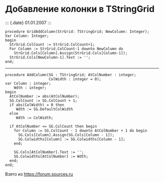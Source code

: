 Добавление колонки в TStringGrid
================================

::: {.date}
01.01.2007
:::

    procedure GridAddColumn(StrGrid: TStringGrid; NewColumn: Integer); 
    Var Column: Integer; 
    begin 
      StrGrid.ColCount := StrGrid.ColCount+1; 
      For Column := StrGrid.ColCount-1 downto NewColumn do 
        StrGrid.Cols[Column].Assign(StrGrid.Cols[Column-1]); 
      StrGrid.Cols[NewColumn-1].Text := ''; 
    end; 

------------------------------------------------------------------------

    procedure AddColumn(SG : TStringGrid; AtColNumber : integer; 
                        ColWidth : integer = 0); 
    var Column : integer; 
        Wdth : integer; 
    begin 
      AtColNumber := abs(AtColNumber); 
      SG.ColCount := SG.ColCount + 1; 
      if abs(ColWidth) = 0 then 
         Wdth := SG.DefaultColWidth 
      else 
         Wdth := ColWidth; 
     
      if AtColNumber <= SG.ColCount then begin 
        for Column := SG.ColCount - 1 downto AtColNumber + 1 do begin 
          SG.Cols[Column].Assign(SG.Cols[Column - 1]); 
          SG.Colwidths[Column] := SG.Colwidths[Column - 1]; 
        end; 
     
        SG.Cols[AtColNumber].Text := ''; 
        SG.Colwidths[AtColNumber] := Wdth; 
      end;   
    end; 

Взято из <https://forum.sources.ru>

